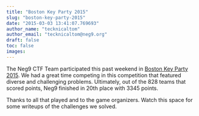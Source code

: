 ```yaml
---
title: "Boston Key Party 2015"
slug: "boston-key-party-2015"
date: "2015-03-03 13:41:07.769693"
author_name: "tecknicaltom"
author_email: "tecknicaltom@neg9.org"
draft: false
toc: false
images:
---
```


The Neg9 CTF Team participated this past weekend in [Boston Key Party 2015](http://bostonkey.party/). We had a great time competing in this competition that featured diverse and challenging problems. Ultimately, out of the 828 teams that scored points, Neg9 finished in 20th place with 3345 points.

Thanks to all that played and to the game organizers. Watch this space for some writeups of the challenges we solved.
